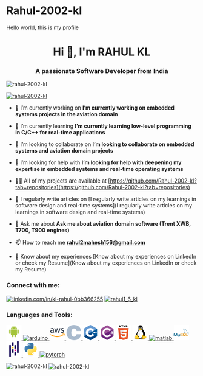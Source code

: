 # Rahul-2002-kl
Hello world, this is my profile
<h1 align="center">Hi 👋, I'm RAHUL KL</h1>
<h3 align="center">A passionate Software Developer from India</h3>

<p align="left"> <img src="https://komarev.com/ghpvc/?username=rahul-2002-kl&label=Profile%20views&color=0e75b6&style=flat" alt="rahul-2002-kl" /> </p>

<p align="left"> <a href="https://github.com/ryo-ma/github-profile-trophy"><img src="https://github-profile-trophy.vercel.app/?username=rahul-2002-kl" alt="rahul-2002-kl" /></a> </p>

- 🔭 I’m currently working on **I’m currently working on embedded systems projects in the aviation domain**

- 🌱 I’m currently learning **I’m currently learning low-level programming in C/C++ for real-time applications**

- 👯 I’m looking to collaborate on **I’m looking to collaborate on embedded systems and aviation domain projects**

- 🤝 I’m looking for help with **I’m looking for help with deepening my expertise in embedded systems and real-time operating systems**

- 👨‍💻 All of my projects are available at [https://github.com/Rahul-2002-kl?tab=repositories](https://github.com/Rahul-2002-kl?tab=repositories)

- 📝 I regularly write articles on [I regularly write articles on my learnings in software design and real-time systems](I regularly write articles on my learnings in software design and real-time systems)

- 💬 Ask me about **Ask me about aviation domain software (Trent XWB, T700, T900 engines)**

- 📫 How to reach me **rahul2mahesh156@gmail.com**

- 📄 Know about my experiences [Know about my experiences on LinkedIn or check my Resume](Know about my experiences on LinkedIn or check my Resume)

<h3 align="left">Connect with me:</h3>
<p align="left">
<a href="https://linkedin.com/in/linkedin.com/in/kl-rahul-0bb366255" target="blank"><img align="center" src="https://raw.githubusercontent.com/rahuldkjain/github-profile-readme-generator/master/src/images/icons/Social/linked-in-alt.svg" alt="linkedin.com/in/kl-rahul-0bb366255" height="30" width="40" /></a>
<a href="https://instagram.com/rahul1_6_kl" target="blank"><img align="center" src="https://raw.githubusercontent.com/rahuldkjain/github-profile-readme-generator/master/src/images/icons/Social/instagram.svg" alt="rahul1_6_kl" height="30" width="40" /></a>
</p>

<h3 align="left">Languages and Tools:</h3>
<p align="left"> <a href="https://developer.android.com" target="_blank" rel="noreferrer"> <img src="https://raw.githubusercontent.com/devicons/devicon/master/icons/android/android-original-wordmark.svg" alt="android" width="40" height="40"/> </a> <a href="https://www.arduino.cc/" target="_blank" rel="noreferrer"> <img src="https://cdn.worldvectorlogo.com/logos/arduino-1.svg" alt="arduino" width="40" height="40"/> </a> <a href="https://aws.amazon.com" target="_blank" rel="noreferrer"> <img src="https://raw.githubusercontent.com/devicons/devicon/master/icons/amazonwebservices/amazonwebservices-original-wordmark.svg" alt="aws" width="40" height="40"/> </a> <a href="https://www.cprogramming.com/" target="_blank" rel="noreferrer"> <img src="https://raw.githubusercontent.com/devicons/devicon/master/icons/c/c-original.svg" alt="c" width="40" height="40"/> </a> <a href="https://www.w3schools.com/cpp/" target="_blank" rel="noreferrer"> <img src="https://raw.githubusercontent.com/devicons/devicon/master/icons/cplusplus/cplusplus-original.svg" alt="cplusplus" width="40" height="40"/> </a> <a href="https://www.w3schools.com/cs/" target="_blank" rel="noreferrer"> <img src="https://raw.githubusercontent.com/devicons/devicon/master/icons/csharp/csharp-original.svg" alt="csharp" width="40" height="40"/> </a> <a href="https://www.w3.org/html/" target="_blank" rel="noreferrer"> <img src="https://raw.githubusercontent.com/devicons/devicon/master/icons/html5/html5-original-wordmark.svg" alt="html5" width="40" height="40"/> </a> <a href="https://www.linux.org/" target="_blank" rel="noreferrer"> <img src="https://raw.githubusercontent.com/devicons/devicon/master/icons/linux/linux-original.svg" alt="linux" width="40" height="40"/> </a> <a href="https://www.mathworks.com/" target="_blank" rel="noreferrer"> <img src="https://upload.wikimedia.org/wikipedia/commons/2/21/Matlab_Logo.png" alt="matlab" width="40" height="40"/> </a> <a href="https://www.mysql.com/" target="_blank" rel="noreferrer"> <img src="https://raw.githubusercontent.com/devicons/devicon/master/icons/mysql/mysql-original-wordmark.svg" alt="mysql" width="40" height="40"/> </a> <a href="https://pandas.pydata.org/" target="_blank" rel="noreferrer"> <img src="https://raw.githubusercontent.com/devicons/devicon/2ae2a900d2f041da66e950e4d48052658d850630/icons/pandas/pandas-original.svg" alt="pandas" width="40" height="40"/> </a> <a href="https://www.python.org" target="_blank" rel="noreferrer"> <img src="https://raw.githubusercontent.com/devicons/devicon/master/icons/python/python-original.svg" alt="python" width="40" height="40"/> </a> <a href="https://pytorch.org/" target="_blank" rel="noreferrer"> <img src="https://www.vectorlogo.zone/logos/pytorch/pytorch-icon.svg" alt="pytorch" width="40" height="40"/> </a> </p>

<p><img align="left" src="https://github-readme-stats.vercel.app/api/top-langs?username=rahul-2002-kl&show_icons=true&locale=en&layout=compact" alt="rahul-2002-kl" /></p>

<p>&nbsp;<img align="center" src="https://github-readme-stats.vercel.app/api?username=rahul-2002-kl&show_icons=true&locale=en" alt="rahul-2002-kl" /></p>
